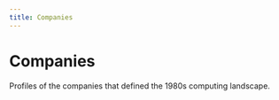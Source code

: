 ```yaml
---
title: Companies
---
```


# Companies

Profiles of the companies that defined the 1980s computing landscape. 